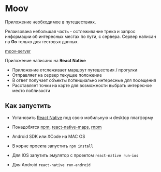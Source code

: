 Moov
====

Приложение необходимое в путешествиях. 

Релаизована небольшая часть - остлеживание трека и запрос информации об 
интересных местах по пути, с сервера. Сервер написан на **Go** только для 
тестовых данных.

[moov-server](https://github.com/pik4ez/moov-server)

Приложение написано на **React Native**

- Приложение отслеживает маршрут путешествия / прогулки
- Отправляет на сервер текущее положение
- В ответ получает объекты потенциально интересные для посещения
- Расставляет точки на карте для возможности выбрать интересное место 
  поблизости


Как запустить
-------------

- Установить [React Native](https://facebook.github.io/react-native/docs/getting-started.html)
  под свою мобильную и desktop платформу
- Понадобятся [npm](https://www.npmjs.com/), [react-native-maps](https://www.npmjs.com/package/react-native-maps), [rnpm](https://www.npmjs.com/package/rnpm)
- Android SDK или XCode на MAC OS

- В корне проекта запустить `npm install`
- Для IOS запутить эмулятор с проектом `react-native run-ios`
- Для Android `react-native run-android`

